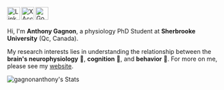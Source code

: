 <a href="https://www.linkedin.com/in/anthony-gagnon-847338170/">
  <img align="left" alt="LinkedIn Account" width="30px" src="https://github.com/FortAwesome/Font-Awesome/blob/6.x/svgs/brands/linkedin.svg" />
</a>
<a href="https://x.com/antogagnon33">
  <img align="left" alt="X Account" width="30px" src="https://github.com/FortAwesome/Font-Awesome/blob/6.x/svgs/brands/square-x-twitter.svg" />
</a>
<a href="https://scholar.google.ca/citations?user=gCJ7l3wAAAAJ&hl=en">
  <img align="left" alt="Google Scholar" width="30px" src="https://github.com/FortAwesome/Font-Awesome/blob/6.x/svgs/brands/google-scholar.svg" />
</a>

<br />
<br />

Hi, I'm **Anthony Gagnon**, a physiology PhD Student at **Sherbrooke University** (Qc, Canada).

My research interests lies in understanding the relationship between the **brain's neurophysiology** 🧠, **cognition** 📝, and **behavior** 🤬. For more on me, please see my [website](https://anthonygagnon.ca).

![gagnonanthony's Stats](https://github-readme-stats.vercel.app/api?username=gagnonanthony&theme=default&show_icons=true&hide_border=true&count_private=true)

<!--
**gagnonanthony/gagnonanthony** is a ✨ _special_ ✨ repository because its `README.md` (this file) appears on your GitHub profile.

Here are some ideas to get you started:

- 🔭 I’m currently working on ...
- 🌱 I’m currently learning ...
- 👯 I’m looking to collaborate on ...
- 🤔 I’m looking for help with ...
- 💬 Ask me about ...
- 📫 How to reach me: ...
- 😄 Pronouns: ...
- ⚡ Fun fact: ...
-->
